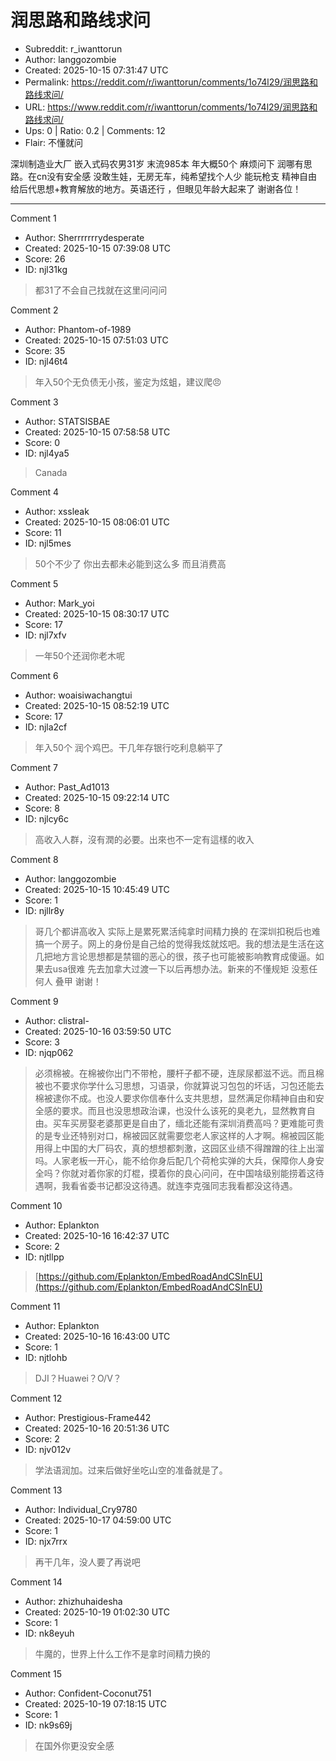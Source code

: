 # 润思路和路线求问

- Subreddit: r_iwanttorun
- Author: langgozombie
- Created: 2025-10-15 07:31:47 UTC
- Permalink: https://reddit.com/r/iwanttorun/comments/1o74l29/润思路和路线求问/
- URL: https://www.reddit.com/r/iwanttorun/comments/1o74l29/润思路和路线求问/
- Ups: 0 | Ratio: 0.2 | Comments: 12
- Flair: 不懂就问


深圳制造业大厂 嵌入式码农男31岁 末流985本 年大概50个 麻烦问下
润哪有思路。在cn没有安全感 没敢生娃，无房无车，纯希望找个人少 能玩枪支
精神自由 给后代思想+教育解放的地方。英语还行 ，但眼见年龄大起来了
谢谢各位！


---

Comment 1

- Author: Sherrrrrrrydesperate
- Created: 2025-10-15 07:39:08 UTC
- Score: 26
- ID: njl31kg

> 都31了不会自己找就在这里问问问

Comment 2

- Author: Phantom-of-1989
- Created: 2025-10-15 07:51:03 UTC
- Score: 35
- ID: njl46t4

> 年入50个无负债无小孩，鉴定为炫蛆，建议爬😠

Comment 3

- Author: STATSISBAE
- Created: 2025-10-15 07:58:58 UTC
- Score: 0
- ID: njl4ya5

> Canada

Comment 4

- Author: xssleak
- Created: 2025-10-15 08:06:01 UTC
- Score: 11
- ID: njl5mes

> 50个不少了 你出去都未必能到这么多 而且消费高

Comment 5

- Author: Mark_yoi
- Created: 2025-10-15 08:30:17 UTC
- Score: 17
- ID: njl7xfv

> 一年50个还润你老木呢

Comment 6

- Author: woaisiwachangtui
- Created: 2025-10-15 08:52:19 UTC
- Score: 17
- ID: njla2cf

> 年入50个 润个鸡巴。干几年存银行吃利息躺平了

Comment 7

- Author: Past_Ad1013
- Created: 2025-10-15 09:22:14 UTC
- Score: 8
- ID: njlcy6c

> 高收入人群，沒有潤的必要。出來也不一定有這樣的收入

Comment 8

- Author: langgozombie
- Created: 2025-10-15 10:45:49 UTC
- Score: 1
- ID: njllr8y

> 哥几个都讲高收入  实际上是累死累活纯拿时间精力换的 在深圳扣税后也难搞一个房子。网上的身份是自己给的觉得我炫就炫吧。我的想法是生活在这几把地方言论思想都是禁锢的恶心的很，孩子也可能被影响教育成傻逼。如果去usa很难 先去加拿大过渡一下以后再想办法。新来的不懂规矩 没惹任何人 叠甲 谢谢！

Comment 9

- Author: clistral-
- Created: 2025-10-16 03:59:50 UTC
- Score: 3
- ID: njqp062

> 必须棉被。在棉被你出门不带枪，腰杆子都不硬，连尿尿都滋不远。而且棉被也不要求你学什么习思想，习语录，你就算说习包包的坏话，习包还能去棉被逮你不成。也没人要求你信奉什么支共思想，显然满足你精神自由和安全感的要求。而且也没思想政治课，也没什么该死的臭老九，显然教育自由。买车买房娶老婆那更是自由了，缅北还能有深圳消费高吗？更难能可贵的是专业还特别对口，棉被园区就需要您老人家这样的人才啊。棉被园区能用得上中国的大厂码农，真的想想都刺激，这园区业绩不得蹭蹭的往上出溜吗。人家老板一开心，能不给你身后配几个荷枪实弹的大兵，保障你人身安全吗？你就对着你家的灯棍，摸着你的良心问问，在中国啥级别能捞着这待遇啊，我看省委书记都没这待遇。就连李克强同志我看都没这待遇。

Comment 10

- Author: Eplankton
- Created: 2025-10-16 16:42:37 UTC
- Score: 2
- ID: njtllpp

> [https://github.com/Eplankton/EmbedRoadAndCSInEU](https://github.com/Eplankton/EmbedRoadAndCSInEU)

Comment 11

- Author: Eplankton
- Created: 2025-10-16 16:43:00 UTC
- Score: 1
- ID: njtlohb

> DJI？Huawei？O/V？

Comment 12

- Author: Prestigious-Frame442
- Created: 2025-10-16 20:51:36 UTC
- Score: 2
- ID: njv012v

> 学法语润加。过来后做好坐吃山空的准备就是了。

Comment 13

- Author: Individual_Cry9780
- Created: 2025-10-17 04:59:00 UTC
- Score: 1
- ID: njx7rrx

> 再干几年，没人要了再说吧

Comment 14

- Author: zhizhuhaidesha
- Created: 2025-10-19 01:02:30 UTC
- Score: 1
- ID: nk8eyuh

> 牛魔的，世界上什么工作不是拿时间精力换的

Comment 15

- Author: Confident-Coconut751
- Created: 2025-10-19 07:18:15 UTC
- Score: 1
- ID: nk9s69j

> 在国外你更没安全感
